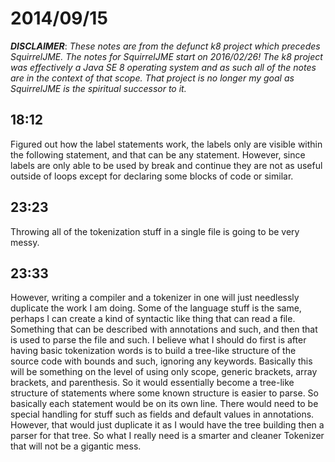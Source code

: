 # 2014/09/15

***DISCLAIMER***: _These notes are from the defunct k8 project which_
_precedes SquirrelJME. The notes for SquirrelJME start on 2016/02/26!_
_The k8 project was effectively a Java SE 8 operating system and as such_
_all of the notes are in the context of that scope. That project is no_
_longer my goal as SquirrelJME is the spiritual successor to it._

## 18:12

Figured out how the label statements work, the labels only are visible within
the following statement, and that can be any statement. However, since labels
are only able to be used by break and continue they are not as useful outside
of loops except for declaring some blocks of code or similar.

## 23:23

Throwing all of the tokenization stuff in a single file is going to be very
messy.

## 23:33

However, writing a compiler and a tokenizer in one will just needlessly
duplicate the work I am doing. Some of the language stuff is the same, perhaps
I can create a kind of syntactic like thing that can read a file. Something
that can be described with annotations and such, and then that is used to
parse the file and such. I believe what I should do first is after having
basic tokenization words is to build a tree-like structure of the source code
with bounds and such, ignoring any keywords. Basically this will be something
on the level of using only scope, generic brackets, array brackets, and
parenthesis. So it would essentially become a tree-like structure of
statements where some known structure is easier to parse. So basically each
statement would be on its own line. There would need to be special handling
for stuff such as fields and default values in annotations. However, that
would just duplicate it as I would have the tree building then a parser for
that tree. So what I really need is a smarter and cleaner Tokenizer that will
not be a gigantic mess.

